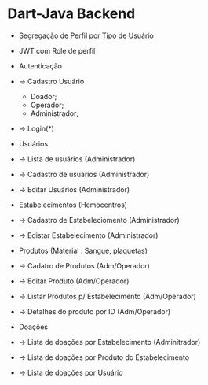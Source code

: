 # Dart-Java Backend
- Segregação de Perfil por Tipo de Usuário
- JWT com Role de perfil

- Autenticação
- -> Cadastro Usuário
  - Doador;
  - Operador;
  - Administrador;
- -> Login(*)

 - Usuários
 - -> Lista de usuários (Administrador)
 - -> Cadastro de usuários (Administrador)
 - -> Editar Usuários (Administrador)

 - Estabelecimentos (Hemocentros)
 -  -> Cadastro de Estabeleciomento (Administrador)
 -  -> Edistar Estabelecimento (Administrador)

 - Produtos (Material : Sangue, plaquetas)
 -  -> Cadatro de Produtos (Adm/Operador)
 -  -> Editar Produto (Adm/Operador)
 -  -> Listar Produtos p/ Estabelecimento (Adm/Operador)
 -  -> Detalhes do produto por ID (Adm/Operador)

 -  Doações
 -  -> Lista de doações por Estabelecimento (Adminitrador)
 -  -> Lista de doações por Produto do Estabelecimento 
 -  -> Lista de doações por Usuário
